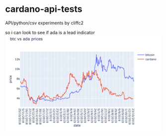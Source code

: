 # cardano-api-tests

API/python/csv experiments by cliffc2

so i can look to see if ada is a lead indicator
![btcada](https://github.com/cliffc2/cardano-api-tests/blob/master/btc-vs-ada2.png)

